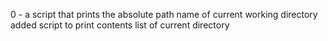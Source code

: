 0 - a script that prints the absolute path name of current working directory
added script to print contents list of current directory
